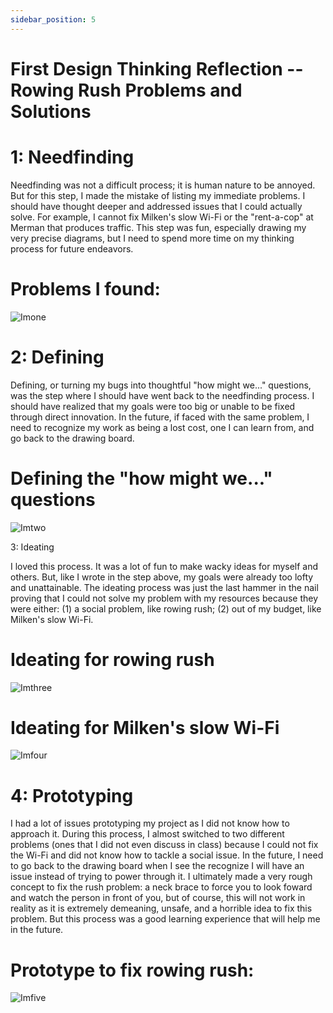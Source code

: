 ```yaml
---
sidebar_position: 5
---
```


# First Design Thinking Reflection -- Rowing Rush Problems and Solutions

# 1: Needfinding

Needfinding was not a difficult process; it is human nature to be annoyed. But for this step, I made the mistake of listing my immediate problems. I should have thought deeper and addressed issues that I could actually solve. For example, I cannot fix Milken's slow Wi-Fi or the "rent-a-cop" at Merman that produces traffic. This step was fun, especially drawing my very precise diagrams, but I need to spend more time on my thinking process for future endeavors. 

# Problems I found:

![Imone](https://cdn.discordapp.com/attachments/871870426169610332/1159983407279919134/IMG_4633.jpg?ex=653301bb&is=65208cbb&hm=fd3a4acf884170ce59f27005b161ecee7b28e8b536fa21158b17f8a398744f23&)

# 2: Defining

Defining, or turning my bugs into thoughtful "how might we..." questions, was the step where I should have went back to the needfinding process. I should have realized that my goals were too big or unable to be fixed through direct innovation. In the future, if faced with the same problem, I need to recognize my work as being a lost cost, one I can learn from, and go back to the drawing board.

# Defining the "how might we..." questions

![Imtwo](https://cdn.discordapp.com/attachments/871870426169610332/1159983193773056030/Screen_Shot_2023-10-06_at_3.38.59_PM.png?ex=65330188&is=65208c88&hm=69142cb41f28cbb2c39e87348b2edfdffe142b4359eaeed4bd56695d8e957cc9&)

3: Ideating

I loved this process. It was a lot of fun to make wacky ideas for myself and others. But, like I wrote in the step above, my goals were already too lofty and unattainable. The ideating process was just the last hammer in the nail proving that I could not solve my problem with my resources because they were either: (1) a social problem, like rowing rush; (2) out of my budget, like Milken's slow Wi-Fi.

# Ideating for rowing rush

![Imthree](https://cdn.discordapp.com/attachments/871870426169610332/1159984481072074772/IMG_4623.png?ex=653302bb&is=65208dbb&hm=f1aca672a2c39b42e5b5b3aeca411d9702730377e5385fc68d91821d498e00b5&)

# Ideating for Milken's slow Wi-Fi

![Imfour](https://cdn.discordapp.com/attachments/871870426169610332/1159984459949555712/IMG_4624.png?ex=653302b6&is=65208db6&hm=3508892222a89d5251033e821ba64e8cd60fd03299f2c3dc949dc3e45048a297&)

# 4: Prototyping

I had a lot of issues prototyping my project as I did not know how to approach it. During this process, I almost switched to two different problems (ones that I did not even discuss in class) because I could not fix the Wi-Fi and did not know how to tackle a social issue. In the future, I need to go back to the drawing board when I see the recognize I will have an issue instead of trying to power through it. I ultimately made a very rough concept to fix the rush problem: a neck brace to force you to look foward and watch the person in front of you, but of course, this will not work in reality as it is extremely demeaning, unsafe, and a horrible idea to fix this problem. But this process was a good learning experience that will help me in the future. 

# Prototype to fix rowing rush:

![Imfive](https://cdn.discordapp.com/attachments/871870426169610332/1159983770938646570/IMG_4634.jpg?ex=65330212&is=65208d12&hm=1e6d51a4aa99bb2278f609bde8d156b6e71aa82eabc1336b5ae3a5b0d396d85e&2)